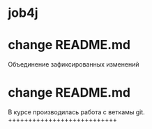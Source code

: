 # job4j
# change README.md
Объединение зафиксированных изменений
# change README.md
В курсе производилась работа с веткамы git.
+++++++++++++++++++++++++++